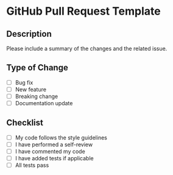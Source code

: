 # GitHub Pull Request Template

## Description

Please include a summary of the changes and the related issue.

## Type of Change

- [ ] Bug fix
- [ ] New feature
- [ ] Breaking change
- [ ] Documentation update

## Checklist

- [ ] My code follows the style guidelines
- [ ] I have performed a self-review
- [ ] I have commented my code
- [ ] I have added tests if applicable
- [ ] All tests pass
